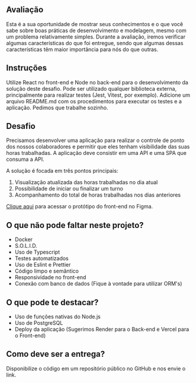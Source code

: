 ## Avaliação

Esta é a sua oportunidade de mostrar seus conhecimentos e o que você sabe sobre boas práticas de desenvolvimento e modelagem, mesmo com um problema relativamente simples. Durante a avaliação, iremos verificar algumas características do que foi entregue, sendo que algumas dessas características têm maior importância para nós do que outras.

## Instruções

Utilize React no front-end e Node no back-end para o desenvolvimento da solução deste desafio. Pode ser utilizado qualquer biblioteca externa, principalmente para realizar testes (Jest, Vitest, por exemplo). Adicione um arquivo README.md com os procedimentos para executar os testes e a aplicação. Pedimos que trabalhe sozinho.

## Desafio

Precisamos desenvolver uma aplicação para realizar o controle de ponto dos nossos colaboradores e permitir que eles tenham visibilidade das suas horas trabalhadas. A aplicação deve consistir em uma API e uma SPA que consuma a API.

A solução é focada em três pontos principais:

1.  Visualização atualizada das horas trabalhadas no dia atual
2.  Possibilidade de iniciar ou finalizar um turno
3.  Acompanhamento do total de horas trabalhadas nos dias anteriores

 <a href="https://www.figma.com/file/fQaTM68I4Bi8YnmFzoTNFk/Ilumeo---Teste-Fullstack?node-id=0%3A1&amp;t=Bh49PfFY5sob17t5-1">Clique aqui</a> para acessar o protótipo do front-end no Figma.

## O que não pode faltar neste projeto?

- Docker
- S.O.L.I.D.
- Uso de Typescript
- Testes automatizados
- Uso de Eslint e Prettier
- Código limpo e semântico
- Responsividade no front-end
- Conexão com banco de dados (Fique à vontade para utilizar ORM's)

## O que pode te destacar?

- Uso de funções nativas do Node.js
- Uso de PostgreSQL
- Deploy da aplicação (Sugerimos Render para o Back-end e Vercel para o Front-end)

## Como deve ser a entrega?

Disponibilize o código em um repositório público no GitHub e nos envie o link.